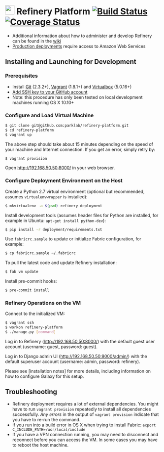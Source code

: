 # <img src="https://pbs.twimg.com/profile_images/519505652083748864/bG9itLTl_400x400.png" height=30px width=30px>&nbsp;Refinery Platform [![Build Status](https://travis-ci.org/parklab/refinery-platform.svg?branch=develop)](https://travis-ci.org/parklab/refinery-platform) [![Coverage Status](https://img.shields.io/codecov/c/github/parklab/refinery-platform/develop.svg)](https://codecov.io/github/parklab/refinery-platform?branch=develop)

* Additional information about how to administer and develop Refinery can be found in the [wiki](http://github.com/parklab/refinery-platform/wiki)
* [Production deployments](https://github.com/parklab/refinery-platform/wiki/AWS-installation) require access to Amazon Web Services

## Installing and Launching for Development

### Prerequisites
* Install [Git][gi] (2.3.2+), [Vagrant][va] (1.8.1+) and [Virtualbox][vb] (5.0.16+)
* [Add SSH key to your GitHub account](https://help.github.com/articles/adding-a-new-ssh-key-to-your-github-account/)
* Note: this procedure has only been tested on local development machines running OS X 10.10+

### Configure and Load Virtual Machine
```bash
$ git clone git@github.com:parklab/refinery-platform.git
$ cd refinery-platform
$ vagrant up
```

The above step should take about 15 minutes depending on the speed of your machine and Internet connection. If you get an error, simply retry by:
```bash
$ vagrant provision
```

Open <http://192.168.50.50:8000/> in your web browser.

### Configure Deployment Environment on the Host

Create a Python 2.7 virtual environment (optional but recommended, assumes `virtualenvwrapper` is installed):
```bash
$ mkvirtualenv -a $(pwd) refinery-deployment
```

Install development tools (assumes header files for Python are installed, for example in Ubuntu: `apt-get install python-dev`):
```bash
$ pip install -r deployment/requirements.txt
```

Use `fabricrc.sample` to update or initialize Fabric configuration, for example:
```bash
$ cp fabricrc.sample ~/.fabricrc
```

To pull the latest code and update Refinery installation:
```bash
$ fab vm update
```

Install pre-commit hooks:
```bash
$ pre-commit install
```

### Refinery Operations on the VM

Connect to the initialized VM:
```bash
$ vagrant ssh
$ workon refinery-platform
$ ./manage.py [command]
```

Log in to Refinery (<http://192.168.50.50:8000/>) with the default guest user account (username: guest, password: guest).

Log in to Django admin UI (<http://192.168.50.50:8000/admin/>) with the default superuser account (username: admin, password: refinery).

Please see [installation notes] for more details, including information on how to configure Galaxy for this setup.

## Troubleshooting

- Refinery deployment requires a lot of external dependencies. You might have to run `vagrant provision` repeatedly to install all
  dependencies successfully. *Any errors* in the output of `vagrant provision` indicate that you have to re-run the command.
- If you run into a build error in OS X when trying to install Fabric: `export C_INCLUDE_PATH=/usr/local/include`
- If you have a VPN connection running, you may need to disconnect and reconnect before you can access the VM. In some cases you may have to reboot the host machine.

[gi]: http://git-scm.com/
[va]: http://www.vagrantup.com/
[vb]: https://www.virtualbox.org/
[in]: https://refinery-platform.readthedocs.org/en/latest/administrator/setup.html

